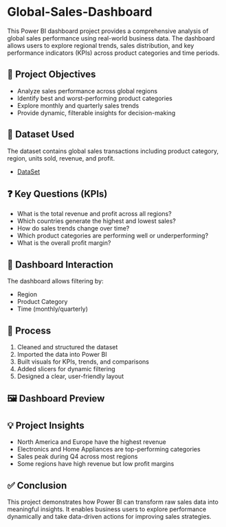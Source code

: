 # Global-Sales-Dashboard
This Power BI dashboard project provides a comprehensive analysis of global sales performance using real-world business data. The dashboard allows users to explore regional trends, sales distribution, and key performance indicators (KPIs) across product categories and time periods.

## 🎯 Project Objectives
- Analyze sales performance across global regions
- Identify best and worst-performing product categories
- Explore monthly and quarterly sales trends
- Provide dynamic, filterable insights for decision-making

## 🧾 Dataset Used
The dataset contains global sales transactions including product category, region, units sold, revenue, and profit.
- <a href="https://github.com/Subhrajitgithub18/Global-Sales-Dashboard/blob/main/Global_Sales_Data_Class_1.xls">DataSet</a>

## ❓ Key Questions (KPIs)
- What is the total revenue and profit across all regions?
- Which countries generate the highest and lowest sales?
- How do sales trends change over time?
- Which product categories are performing well or underperforming?
- What is the overall profit margin?

## 🧭 Dashboard Interaction
The dashboard allows filtering by:
- Region
- Product Category
- Time (monthly/quarterly)


## 🔧 Process
1. Cleaned and structured the dataset
2. Imported the data into Power BI
3. Built visuals for KPIs, trends, and comparisons
4. Added slicers for dynamic filtering
5. Designed a clear, user-friendly layout

## 🖼️ Dashboard Preview


## 💡 Project Insights
- North America and Europe have the highest revenue
- Electronics and Home Appliances are top-performing categories
- Sales peak during Q4 across most regions
- Some regions have high revenue but low profit margins

## ✅ Conclusion
This project demonstrates how Power BI can transform raw sales data into meaningful insights. It enables business users to explore performance dynamically and take data-driven actions for improving sales strategies.
